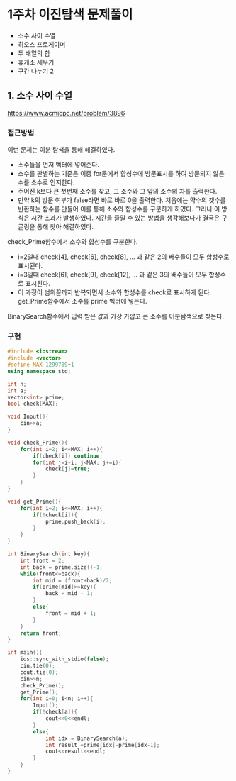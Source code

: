 # 1주차 이진탐색 문제풀이
- 소수 사이 수열
- 히오스 프로게이머
- 두 배열의 합
- 휴게소 세우기
- 구간 나누기 2

## 1. 소수 사이 수열
https://www.acmicpc.net/problem/3896 
### 접근방법
이번 문제는 이분 탐색을 통해 해결하였다.

- 소수들을 먼저 벡터에 넣어준다.
- 소수를 판별하는 기준은 이중 for문에서 합성수에 방문표시를 하여 방문되지 않은 수를 소수로 인지한다.
- 주어진 k보다 큰 첫번째 소수를 찾고, 그 소수와 그 앞의 소수의 차를 출력한다.
- 만약 k의 방문 여부가 false라면 바로 바로 0을 출력한다.
처음에는 약수의 갯수를 반환하는 함수를 만들어 이를 통해 소수와 합성수를 구분하게 하였다. 그러나 이 방식은 시간 초과가 발생하였다. 시간을 줄일 수 있는 방법을 생각해보다가 결국은 구글링을 통해 찾아 해결하였다.

check_Prime함수에서 소수와 합성수를 구분한다.

- i=2일때 check[4], check[6], check[8], ... 과 같은 2의 배수들이 모두 합성수로 표시된다.
- i=3일때 check[6], check[9], check[12], ... 과 같은 3의 배수들이 모두 합성수로 표시된다.
- 이 과정이 범위끝까지 반복되면서 소수와 합성수를 check로 표시하게 된다.
get_Prime함수에서 소수를 prime 벡터에 넣는다.

BinarySearch함수에서 입력 받은 값과 가장 가깝고 큰 소수를 이분탐색으로 찾는다.
### 구현
```c++
#include <iostream>
#include <vector>
#define MAX 1299709+1
using namespace std;

int n;
int a;
vector<int> prime;
bool check[MAX];

void Input(){
    cin>>a;
}

void check_Prime(){
    for(int i=2; i<=MAX; i++){
        if(check[i]) continue;
        for(int j=i+i; j<MAX; j+=i){
            check[j]=true;
        }
    }
}

void get_Prime(){
    for(int i=2; i<=MAX; i++){
        if(!check[i]){
            prime.push_back(i);
        }
    }
}

int BinarySearch(int key){
    int front = 2;
    int back = prime.size()-1;
    while(front<=back){
        int mid = (front+back)/2;
        if(prime[mid]>=key){
            back = mid - 1;
        }
        else{
            front = mid + 1;
        }
    }
    return front;
}

int main(){
    ios::sync_with_stdio(false);
    cin.tie(0);
    cout.tie(0);
    cin>>n;
    check_Prime();
    get_Prime();
    for(int i=0; i<n; i++){
        Input();
        if(!check[a]){
            cout<<0<<endl;
        }
        else{
            int idx = BinarySearch(a);
            int result =prime[idx]-prime[idx-1];
            cout<<result<<endl;
        }
    }
}
```
